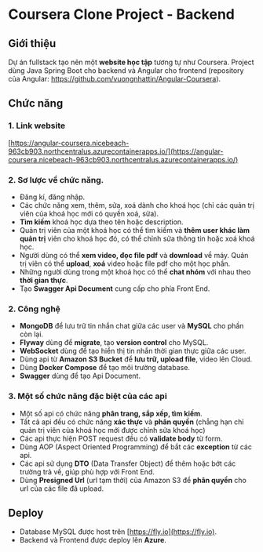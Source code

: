 # Coursera Clone Project - Backend
## Giới thiệu 
Dự án fullstack tạo nên một **website học tập** tương tự như Coursera. Project dùng Java Spring Boot cho backend và Angular cho frontend (repository của Angular: https://github.com/vuongnhattin/Angular-Coursera). 
## Chức năng
### 1. Link website
[https://angular-coursera.nicebeach-963cb903.northcentralus.azurecontainerapps.io/](https://angular-coursera.nicebeach-963cb903.northcentralus.azurecontainerapps.io/)
### 2. Sơ lược về chức năng.
- Đăng kí, đăng nhập.
- Các chức năng xem, thêm, sửa, xoá dành cho khoá học (chỉ các quản trị viên của khoá học mới có quyền xoá, sửa).
- **Tìm kiếm** khoá học dựa theo tên hoặc description.
- Quản trị viên của một khoá học có thể tìm kiếm và **thêm user khác làm quản trị** viên cho khoá học đó, có thể chỉnh sửa thông tin hoặc xoá khoá học.
- Người dùng có thể **xem video, đọc file pdf** và **download** về máy. Quản trị viên có thể **upload**, **xoá** video hoặc file pdf cho một học phần.
- Những người dùng trong một khoá học có thể **chat nhóm** với nhau theo **thời gian thực**.
- Tạo **Swagger Api Document** cung cấp cho phía Front End.
### 2. Công nghệ
- **MongoDB** để lưu trữ tin nhắn chat giữa các user và **MySQL** cho phần còn lại.
- **Flyway** dùng để **migrate**, tạo **version control** cho MySQL.
- **WebSocket** dùng để tạo hiển thị tin nhắn thời gian thực giữa các user.
- Dùng api từ **Amazon S3 Bucket** để **lưu trữ, upload file**, video lên Cloud.
- Dùng **Docker Compose** để tạo môi trường database.
- **Swagger** dùng để tạo Api Document.
### 3. Một số chức năng đặc biệt của các api
- Một số api có chức năng **phân trang, sắp xếp, tìm kiếm**.
- Tất cả api đều có chức năng **xác thực** và **phân quyền** (chẳng hạn chỉ quản trị viên của khoá học mới được chỉnh sửa khoá học)
- Các api thực hiện POST request đều có **validate body** từ form.
- Dùng AOP (Aspect Oriented Programming) để bắt các **exception** từ các api.
- Các api sử dụng **DTO** (Data Transfer Object) để thêm hoặc bớt các trường trả về, giúp phù hợp với Front End.
- Dùng **Presigned Url** (url tạm thời) của Amazon S3 để **phân quyền** cho url của các file đã upload.
## Deploy
- Database MySQL được host trên [https://fly.io](https://fly.io).
- Backend và Frontend được deploy lên **Azure**.
